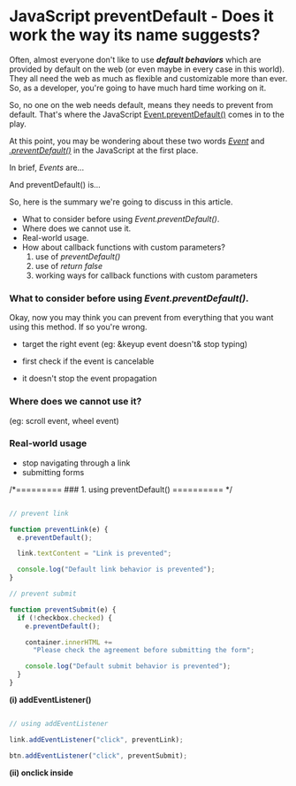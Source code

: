 # JavaScript preventDefault - Does it work the way its name suggests? 

Often, almost everyone don't like to use **_default behaviors_** which are provided by default on the web (or even maybe in every case in this world). They all need the web as much as flexible and customizable more than ever. So, as a developer, you're going to have much hard time working on it. 


So, no one on the web needs default, means they needs to prevent from default. That's where the JavaScript [Event.preventDefault()]() comes in to the play.

At this point, you may be wondering about these two words [*Event*](https://developer.mozilla.org/en-US/docs/Learn/JavaScript/Building_blocks/Events) and [*.preventDefault()*](https://developer.mozilla.org/en-US/docs/Web/API/Event/preventDefault) in the JavaScript at the first place.

In brief, *Events* are...

And preventDefault() is... 




So, here is the summary we're going to discuss in this article.

* What to consider before using *Event.preventDefault()*.
* Where does we cannot use it.
* Real-world usage.
* How about callback functions with custom parameters?
  1. use of *preventDefault()*
  2. use of *return false*
  3. working ways for callback functions with custom parameters 

### What to consider before using *Event.preventDefault()*.

Okay, now you may think you can prevent from everything that you want using this method. If so you're wrong. 

  * target the right event (eg: &keyup event doesn't& stop typing)

  * first check if the event is cancelable

  * it doesn't stop the event propagation




### Where does we cannot use it? 

(eg: scroll event, wheel event)



### Real-world usage

* stop navigating through a link
* submitting forms



/*========= ### 1. using preventDefault() ========== */


```javascript

// prevent link

function preventLink(e) {
  e.preventDefault();

  link.textContent = "Link is prevented";

  console.log("Default link behavior is prevented");
}

// prevent submit

function preventSubmit(e) {
  if (!checkbox.checked) {
    e.preventDefault();

    container.innerHTML +=
      "Please check the agreement before submitting the form";

    console.log("Default submit behavior is prevented");
  }
}

```

**(i) addEventListener()**

```javascript

// using addEventListener

link.addEventListener("click", preventLink);

btn.addEventListener("click", preventSubmit);

```

**(ii) onclick inside <script>**

```javascript

// using onclick inside <script>

link.onclick = preventLink;

btn.onclick = preventSubmit;

```

**(iii) inline onclick attribute**

```html

<div id="container">

  <a id="link" href="https://www.google.com" onclick="preventLink(event)">Go to the link</a>

  <form>

    <input id="agreement-checkbox" type="checkbox">

    <label for="agreement-checkbox">I agree</label>

    <br>

    <input id="submit-btn" type="submit" value="Submit" onclick="preventSubmit(event)">

  </form>

</div>


```

/* ================== extra-start ============================== */

**Is it same the both preventDefault() & return false (no jquery)**

### 2. using return false

```javascript

 // prevent link using return false

function returnFalseLink(e) {
  link.textContent = "Link is prevented";

  console.log("Default link behavior is prevented");

  return false;
}

// prevent submit using return false

function returnFalseSubmit(e) {
  if (!checkbox.checked) {

    container.innerHTML +=
      "Please check the agreement before submitting the form";

    console.log("Default submit behavior is prevented");

    return false;
  }

  return true;
}

```

**(i) addEventListener()**

```javascript

 // using addEventListener

link.addEventListener("click", returnFalseLink); // not working (at first code executed then go to the link)

btn.addEventListener("click", returnFalseSubmit); // working

```

**(ii) onclick inside <script>**

```javascript

 // using onclick inside <script>

link.onclick = returnFalseLink; // working

btn.onclick = returnFalseSubmit; // working

```

**(iii) inline onclick attribute**

```html

<div id="container">

  <a id="link" href="https://www.google.com" onclick="returnFalseLink(event)">Go to the link</a>

  <form>

    <input id="agreement-checkbox" type="checkbox">

    <label for="agreement-checkbox">I agree</label>

    <br>

    <input id="submit-btn" type="submit" value="Submit" onclick="returnFalseSubmit(event)">

  </form>

</div>

```


**there are 2 not working results in the code examples so explain why is it.**


/* ================== extra-end ============================== */


### How about callback functions with custom parameters?



### 1. Use of *preventDefault()*

```javascript

 // prevent link - custom callback

function preventLinkCustom(e, num) {
  console.log(num * 2);

  e.preventDefault();

  link.textContent = "Link is prevented";

  console.log("Default link behavior is prevented");
}

// prevent submit - custom callbacks

function preventSubmitCustom(e, num) {
  console.log(num * 3);

  if (!checkbox.checked) {
    e.preventDefault();

    container.innerHTML +=
      "Please check the agreement before submitting the form";

    console.log("Default submit behavior is prevented");
  }
}

```

**(i) addEventListener()**

```javascript

 // using addEventListener()

/* these cannot be used, why because they will be immediately invoked when the page is loaded. */

link.addEventListener("click", preventLinkCustom(event, 12));

btn.addEventListener("click", preventSubmitCustom(event, 12)); 

/* output (immediately, invoked got errors, btn isnt executed)

24

Uncaught TypeError: Cannot read property 'preventDefault' of undefined 

*/

```

**(ii) onclick inside <script>**

```javascript

 // using onclick inside <script>

 /* these cannot be used, why because they will be immediately invoked when the page is loaded. */

 link.onclick = preventLinkCustom(event, 12);

btn.onclick = preventSubmitCustom(event, 12);


/* output (immediately, invoked got errors, btn isnt executed)

24

Uncaught TypeError: Cannot read property 'preventDefault' of undefined 

*/

```


### 2. Use of *return false*

```javascript

 // prevent link using return false

function returnFalseLinkCustom(e, num) {
  console.log(num * 2);

  link.textContent = "Link is prevented";

  console.log("Default link behavior is prevented");

  return false;
}

// prevent submit using return false

function returnFalseSubmitCustom(e, num) {
  console.log(num * 3);

  if (!checkbox.checked) {
    container.innerHTML +=
      "Please check the agreement before submitting the form";

    console.log("Default submit behavior is prevented");
   
  return false;
  }

  return true;
}

```

**(i) addEventListener()**

```javascript

 // using addEventListener()

link.addEventListener("click", returnFalseLinkCustom(event, 12));

btn.addEventListener("click", returnFalseSubmitCustom(event, 12));

/* output: (immediately invoked & got errors)

24
"Default link behavior is prevented"
Uncaught TypeError: Failed to execute 'addEventListener' on 'EventTarget': The callback provided as parameter 2 is not an object. 

*/

```

**(ii) onclick inside <script>**

```javascript

// using onclick inside <script>


link.onclick = returnFalseLinkCustom(event, 12);

btn.onclick = returnFalseSubmitCustom(event, 12); 

/* output (immediately invoked & no errors)

24

"Default behavior is prevented"

36

"Default behavior is prevented"

*/

```

**(iii) inline onclick attribute**

```html

 <div id="container">

  <a id="link" href="https://www.google.com" onclick="returnFalseLinkCustom(event, 12)">Go to the link</a>

  <form>

    <input id="agreement-checkbox" type="checkbox">

    <label for="agreement-checkbox">I agree</label>

    <br>

    <input id="submit-btn" type="submit" value="Submit" onclick="returnFalseSubmitCustom(event, 12)">

  </form>

</div>

```
```
 /* output : for link 
 * doesn't execute until press link
 * after pressing the link executed but redirected

24

"Default behavior is prevented"

*/

/* output : for submit working

36

"Default behavior is prevented"

*/
 
 ```

### 3. Working ways for callback functions with custom parameters

**Method 1:** 

JS: 

```javascript 

// prevent link - custom callback 

function preventLinkCustom(e, num) { 

  console.log(num * 2); 

  e.preventDefault(); 
  link.textContent = "Link is prevented"; 
  console.log("Default link behavior is prevented");

  } 


// prevent submit - custom callbacks 

function preventSubmitCustom(e, num) { 

  console.log(num * 3);
  
   if (!checkbox.checked) { 
     e.preventDefault(); 
     container.innerHTML += "Please check the agreement before submitting the form"; 
    console.log("Default submit behavior is prevented"); 
  
   } 
  } 

``` 

HTML: 

```html 

// using inline onclick 

 <div id="container">

  <a id="link" href="https://www.google.com" onclick="preventLinkCustom(event, 12)">Go to the link</a>

  <form>

    <input id="agreement-checkbox" type="checkbox">

    <label for="agreement-checkbox">I agree</label>

    <br>

    <input id="submit-btn" type="submit" value="Submit" onclick="preventSubmitCustom(event, 12)">

  </form>

</div>

```

**Method 2:**

JS:

```javascript

 // prevent link - custom callbacks

function linkCustom(num) {
  console.log(num * 2);

  link.textContent = "Link is prevented";

  console.log("Default link behavior is prevented");
}

// prevent submit - custom callbacks

function submitCustom(num) {
  console.log(num * 3);

  if (!checkbox.checked) {
    container.innerHTML +=
      "Please check the agreement before submitting the form";

    console.log("Default submit behavior is prevented");
  }
}

```

HTML:

```html

<div id="container">

  <a id="link" href="https://www.google.com" onclick="linkCustom(12); return false;">Go to the link</a>

  <form>

    <input id="agreement-checkbox" type="checkbox">

    <label for="agreement-checkbox">I agree</label>

    <br>

    <input id="submit-btn" type="submit" value="Submit" onclick="submitCustom(12); return false;">

  </form>

</div>

```

**Method 3:**

JS:

```javascript

 // prevent link - custom callbacks

function linkCustom(num) {
  console.log(num * 2);

  link.textContent = "Link is prevented";

  console.log("Default link behavior is prevented");
  return false;
}

// prevent submit - custom callbacks

function submitCustom(num) {
  console.log(num * 3);

  if (!checkbox.checked) {
    container.innerHTML +=
      "Please check the agreement before submitting the form";

    console.log("Default submit behavior is prevented");
    return false;
  }
  return true;
}

```

HTML:

```html

<div id="container">

  <a id="link" href="https://www.google.com" onclick="return linkCustom(12);">Go to the link</a>

  <form>

    <input id="agreement-checkbox" type="checkbox">

    <label for="agreement-checkbox">I agree</label>

    <br>

    <input id="submit-btn" type="submit" value="Submit" onclick="return submitCustom(12);">

  </form>

</div>

```

```
/* output
24
"Default link behavior is prevented"
36
"Default submit behavior is prevented"
*/
```

